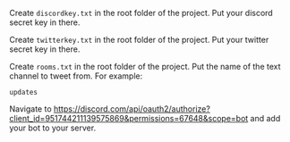Create `discordkey.txt` in the root folder of the project.
Put your discord secret key in there.

Create `twitterkey.txt` in the root folder of the project.
Put your twitter secret key in there.

Create `rooms.txt` in the root folder of the project.
Put the name of the text channel to tweet from.
For example:
```text
updates
```

Navigate to https://discord.com/api/oauth2/authorize?client_id=951744211139575869&permissions=67648&scope=bot and add your bot to your server.
